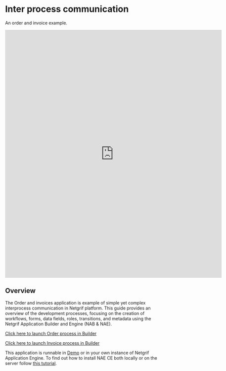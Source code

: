# Inter process communication

An order and invoice example.

<iframe width="700" height="800" src="https://www.youtube.com/embed/M6KFZ07vNNI?start=1344" title="YouTube video player"
frameborder="0" allow="accelerometer; autoplay; clipboard-write; encrypted-media; gyroscope; picture-in-picture"
allowfullscreen></iframe>

## Overview

The Order and invoices application is example of simple yet complex interprocess communication in Netgrif platform. This guide provides an overview of the development processes, focusing on the creation of workflows, forms, data fields, roles, transitions, and metadata using the Netgrif Application Builder and Engine (NAB & NAE).

[Click here to launch Order process in Builder](https://builder.netgrif.com/modeler?modelUrl=https://academy.netgrif.com/examples/inter_process_communication/order.xml)

[Click here to launch Invoice process in Builder](https://builder.netgrif.com/modeler?modelUrl=https://academy.netgrif.com/examples/inter_process_communication/invoice.xml)

This application is runnable in [Demo](https://etask.netgrif.cloud/) or in your own instance of Netgrif
Application Engine. To find out how to install NAE CE both locally or on the server
follow [this tutorial](tutorials/nae-ce-starter.md).